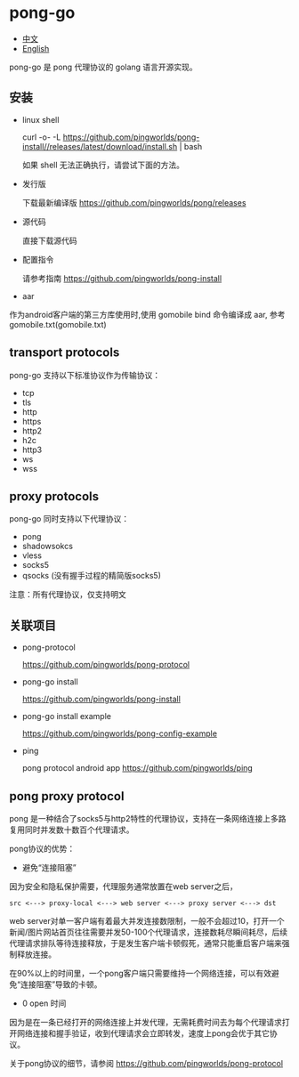 
# pong-go

- [中文](README.md)
- [English](readme_en.md)



pong-go 是 pong 代理协议的 golang 语言开源实现。



## 安装

- linux shell
  
    curl -o- -L https://github.com/pingworlds/pong-install//releases/latest/download/install.sh | bash

  如果 shell 无法正确执行，请尝试下面的方法。


- 发行版

  下载最新编译版 <https://github.com/pingworlds/pong/releases>

- 源代码

  直接下载源代码

- 配置指令
  
  请参考指南  <https://github.com/pingworlds/pong-install>


- aar

作为android客户端的第三方库使用时,使用 gomobile bind 命令编译成 aar, 参考 gomobile.txt(gomobile.txt)




## transport protocols

pong-go 支持以下标准协议作为传输协议：
- tcp
- tls
- http
- https
- http2
- h2c
- http3
- ws
- wss


## proxy protocols

pong-go 同时支持以下代理协议：
- pong
- shadowsokcs 
- vless
- socks5
- qsocks (没有握手过程的精简版socks5)

注意：所有代理协议，仅支持明文


## 关联项目

- pong-protocol 
  
  <https://github.com/pingworlds/pong-protocol>

- pong-go install  
  
  <https://github.com/pingworlds/pong-install>
  
- pong-go install example 
  
  <https://github.com/pingworlds/pong-config-example>


- ping 
  
  pong protocol android app <https://github.com/pingworlds/ping>



## pong proxy protocol

pong 是一种结合了socks5与http2特性的代理协议，支持在一条网络连接上多路复用同时并发数十数百个代理请求。

pong协议的优势：

- 避免“连接阻塞”
 
因为安全和隐私保护需要，代理服务通常放置在web server之后，

    src <---> proxy-local <---> web server <---> proxy server <---> dst 

web server对单一客户端有着最大并发连接数限制，一般不会超过10，打开一个新闻/图片网站首页往往需要并发50-100个代理请求，连接数耗尽瞬间耗尽，后续代理请求排队等待连接释放，于是发生客户端卡顿假死，通常只能重启客户端来强制释放连接。

在90%以上的时间里，一个pong客户端只需要维持一个网络连接，可以有效避免“连接阻塞”导致的卡顿。
  
- 0 open 时间 
  
因为是在一条已经打开的网络连接上并发代理，无需耗费时间去为每个代理请求打开网络连接和握手验证，收到代理请求会立即转发，速度上pong会优于其它协议。

关于pong协议的细节，请参阅 <https://github.com/pingworlds/pong-protocol>


 